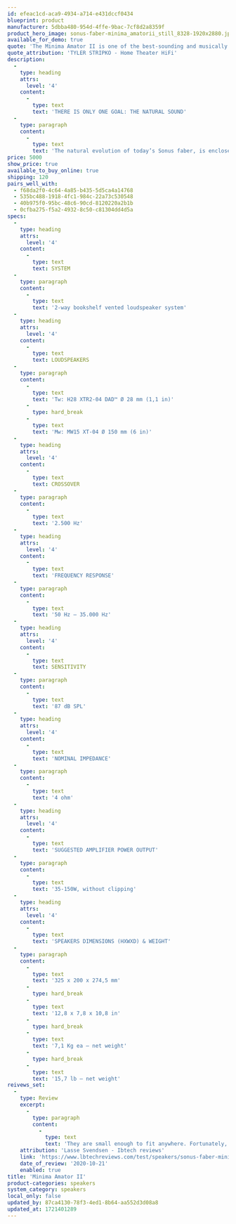 ```yaml
---
id: efeac1cd-aca9-4934-a714-e431dccf0434
blueprint: product
manufacturer: 5dbba480-954d-4ffe-9bac-7cf8d2a8359f
product_hero_image: sonus-faber-minima_amatorii_still_8328-1920x2880.jpg
available_for_demo: true
quote: 'The Minima Amator II is one of the best-sounding and musically engaging bookshelf speakers I have ever heard and is destined to become a classic.'
quote_attribution: 'TYLER STRIPKO - Home Theater HiFi'
description:
  -
    type: heading
    attrs:
      level: '4'
    content:
      -
        type: text
        text: 'THERE IS ONLY ONE GOAL: THE NATURAL SOUND'
  -
    type: paragraph
    content:
      -
        type: text
        text: 'The natural evolution of today’s Sonus faber, is enclosed in this new creation. Minima Amator II is the restatement of a fundamental product first introduced in 1992 when the company was establishing key principles that would go on to guide future productions: accurate design and high-quality materials, combined to obtain a sound reproduction as natural as possible.'
price: 5000
show_price: true
available_to_buy_online: true
shipping: 120
pairs_well_with:
  - f68da2f0-4c64-4a85-b435-5d5ca4a14768
  - 535bc488-1918-4fc1-984c-22a73c530548
  - 40b975f0-95bc-48c6-90cd-8120220a2b1b
  - 0cfba275-f5a2-4932-8c50-c81304dd4d5a
specs:
  -
    type: heading
    attrs:
      level: '4'
    content:
      -
        type: text
        text: SYSTEM
  -
    type: paragraph
    content:
      -
        type: text
        text: '2-way bookshelf vented loudspeaker system'
  -
    type: heading
    attrs:
      level: '4'
    content:
      -
        type: text
        text: LOUDSPEAKERS
  -
    type: paragraph
    content:
      -
        type: text
        text: 'Tw: H28 XTR2-04 DAD™ Ø 28 mm (1,1 in)'
      -
        type: hard_break
      -
        type: text
        text: 'Mw: MW15 XT-04 Ø 150 mm (6 in)'
  -
    type: heading
    attrs:
      level: '4'
    content:
      -
        type: text
        text: CROSSOVER
  -
    type: paragraph
    content:
      -
        type: text
        text: '2.500 Hz'
  -
    type: heading
    attrs:
      level: '4'
    content:
      -
        type: text
        text: 'FREQUENCY RESPONSE'
  -
    type: paragraph
    content:
      -
        type: text
        text: '50 Hz – 35.000 Hz'
  -
    type: heading
    attrs:
      level: '4'
    content:
      -
        type: text
        text: SENSITIVITY
  -
    type: paragraph
    content:
      -
        type: text
        text: '87 dB SPL'
  -
    type: heading
    attrs:
      level: '4'
    content:
      -
        type: text
        text: 'NOMINAL IMPEDANCE'
  -
    type: paragraph
    content:
      -
        type: text
        text: '4 ohm'
  -
    type: heading
    attrs:
      level: '4'
    content:
      -
        type: text
        text: 'SUGGESTED AMPLIFIER POWER OUTPUT'
  -
    type: paragraph
    content:
      -
        type: text
        text: '35-150W, without clipping'
  -
    type: heading
    attrs:
      level: '4'
    content:
      -
        type: text
        text: 'SPEAKERS DIMENSIONS (HXWXD) & WEIGHT'
  -
    type: paragraph
    content:
      -
        type: text
        text: '325 x 200 x 274,5 mm'
      -
        type: hard_break
      -
        type: text
        text: '12,8 x 7,8 x 10,8 in'
      -
        type: hard_break
      -
        type: text
        text: '7,1 Kg ea – net weight'
      -
        type: hard_break
      -
        type: text
        text: '15,7 lb – net weight'
reivews_set:
  -
    type: Review
    excerpt:
      -
        type: paragraph
        content:
          -
            type: text
            text: 'They are small enough to fit anywhere. Fortunately, they play with confident conviction, so that you do not notice the lack of physics so well. Minima Amator II goes deeper in the bass than you think, and they play divinely beautiful on music where vocals are the most prominent instrument. There are small speakers that can play louder, with more bass dynamics, but few that have such fine qualities on perhaps especially acoustic music. Classical and jazz, for example. There are at least very few speakers in this class, if any, that are so elaborately made. It does not contribute insignificantly to the joy of ownership'
    attribution: 'Lasse Svendsen - Ibtech reviews'
    link: 'https://www.lbtechreviews.com/test/speakers/sonus-faber-minima-amator-ii'
    date_of_review: '2020-10-21'
    enabled: true
title: 'Minima Amator II'
product-categories: speakers
system_category: speakers
local_only: false
updated_by: 87ca4130-78f3-4ed1-8b64-aa552d3d08a8
updated_at: 1721401289
---
```

